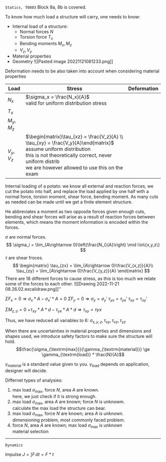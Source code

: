 `Statics, T0803`
Block 8a, 8b is covered.


To know how much load a structure will carry, one needs to know:
- Internal load of a structure:
	- Normal forces $N$
	- Torsion force $T_x$
	- Bending moments $M_x,M_z$
	- $V_z,V_y$
- Material properties
- Geometry
![[Pasted image 20221121081233.png]]

Deformation needs to be also taken into account when considering material properties

| Load | Stress | Deformation |
| -----| ------ | --------------- |
| $N_x$ | $\sigma_x = \frac{N_x}{A}$<br> valid for uniform distribution stress |
| $T_x$ |  | | 
| $M_y,M_z$ | | 
| $V_y, V_z$ | $\begin{matrix}\tau_{xz} = \frac{V_z}{A} \\ \tau_{xy} = \frac{V_y}{A}\end{matrix}$<br> assume uniform distribution<br>this is not theoretically correct, never uniform distrib<br>we are however allowed to use this on the exam | 

Internal loading of a potato: we know all external and reaction forces, we cut the potato into half, and replace the load applied by one half with a normal force, torsion moment, shear force, bending moment.
As many cuts as needed can be made until we get a finite element structure. 

He abbreviates a moment as two opposite forces given enough cuts, bending and shear forces will arise as a result of reaction forces between elements, which means the moment information is encoded within the forces.

$\sigma$  are normal forces.
$$
\sigma_i = \lim_{A\rightarrow 0}\left(\frac{N_i}{A}\right) \mid i\in\{x,y,z\}
$$
$\tau$ are shear froces.
$$
\begin{matrix}
\tau_{zx} = \lim_{A\rightarrow 0}\frac{V_{x,z}}{A}\\
\tau_{zy} = \lim_{A\rightarrow 0}\frac{V_{y,z}}{A}
\end{matrix}
$$
There are 18 different forces to cause stress, as this is too much we relate some of the forces to each other.
![[Drawing 2022-11-21 08.26.02.excalidraw.png]]''

$\Sigma F_x=0 \Rightarrow \sigma_x*A - \sigma_x' * A = 0$
$\Sigma F_y=0 \Rightarrow \sigma_y = \sigma_y'$
$\tau_{yx}=\tau_{yx}'$
$\tau_{xy}=\tau_{xy}'$

$\Sigma M_{z,o}=0$
$+\tau_{xy}*A*d-\tau_{yx}*A*d \Rightarrow \tau_{xy}=\tau{yx}$

Thus, we have reduced all variables to 6: $\sigma_{x,y,z}, \tau_{xy}, \tau_{xz}, \tau_{yz}$

When there are uncertainties in material properties and dimensions and shapes used, we introduce safety factors to make sure the structure will hold.
$$\frac{\sigma_{\textrm{max}}}{\gamma_{\textrm{material}}} \ge \gamma_{\textrm{load}} * \frac{N}{A}$$

$\gamma_{\textrm{material}}$ is a standard value given to you.
$\gamma_{\textrm{load}}$ depends on application, designer will decide.

Differnet types of analysies:
1. max load $\sigma_{\textrm{max}}$, force $N$, area $A$ are known.<br>here, we just check if it is strong enough.
2. max load $\sigma_{\textrm{max}}$, area $A$ are known; force $N$ is unknowm.<br> calculate the max load the structure can bear.
3. max load $\sigma_{\textrm{max}}$, force $N$ are known; area $A$ is unknown.<br>dimensioning problem, most commonly faced problem.
4. force $N$, area $A$ are known; max load $\sigma_{\textrm{max}}$ is unknown<br>material selection

----
`Dynamics`

Impulse $J = \int F\,dt = F * t$
